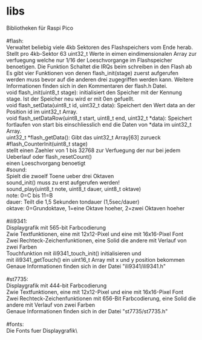 # libs
Bibliotheken für Raspi Pico\
\
#flash:\
Verwaltet beliebig viele 4kb Sektoren des Flashspeichers vom Ende herab.\
Stellt pro 4kb-Sektor 63 uint32_t Werte in eimen eindimensionalen Array zur verfuegung welche nur 1/16 der Loeschvorgange im Flashspeicher benoetigen. Die Funktion Schaltet die IRQs beim schreiben in den Flash ab\
Es gibt vier Funktionen von denen flash_init(stage) zuerst aufgerufen werden muss bevor
auf die anderen drei zugegriffen werden kann. Weitere Informationen finden sich in den Kommentaren der flash.h Datei.\
void flash_init(uint8_t stage): initialisiert den Speicher mit der Kennung stage. Ist der Speicher neu wird er mit 0en gefuellt.\
void flash_setData(uint8_t id, uint32_t data): Speichert den Wert data an der Position id im uint32_t Array.\
void flash_setDataRow(uint8_t start, uint8_t end, uint32_t *data): Speichert fortlaufen von start bis einschliesslich end die Daten von *data im uint32_t Array.\
uint32_t *flash_getData(): Gibt das uint32_t Array[63] zurueck\
#flash_CounterInit(uint8_t stage)\
stellt einen Zaehler von 1 bis 32768 zur Verfuegung der nur bei jedem Ueberlauf oder flash_resetCount()\
einen Loeschvorgang benoetigt
\
#sound:\
Spielt die zwoelf Toene ueber drei Oktaven\
sound_init() muss zu erst aufgerufen werden!\
sound_play(uint8_t note, uint8_t dauer, uint8_t oktave)\
note: 0=C bis 11=B\
dauer: Teilt die 1,5 Sekunden tondauer (1,5sec/dauer)\
oktave: 0=Grundoktave, 1=eine Oktave hoeher, 2=zwei Oktaven hoeher\
\
#ili9341:\
Displaygrafik mit 565-bit Farbcodierung\
Zwie Textfunktionen, eine mit 12x12-Pixel und eine mit 16x16-Pixel Font\
Zwei Rechteck-Zeichenfunktionen, eine Solid die andere mit Verlauf von zwei Farben\
Touchfunktion mit ili9341_touch_init() initialisieren und\
mit ili9341_getTouch() ein uint16_t Array mit x und y position bekommen\
Genaue Informationen finden sich in der Datei "ili9341/ili9341.h"\
\
#st7735:\
Displaygrafik mit 444-bit Farbcodierung\
Zwie Textfunktionen, eine mit 12x12-Pixel und eine mit 16x16-Pixel Font\
Zwei Rechteck-Zeichenfunktionen mit 656-Bit Farbcodierung, eine Solid die andere mit
Verlauf von zwei Farben\
Genaue Informationen finden sich in der Datei "st7735/st7735.h"\
\
#fonts:\
Die Fonts fuer Displaygrafik\
